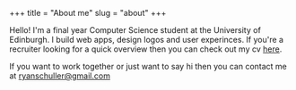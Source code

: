 +++
title = "About me"
slug = "about"
+++

Hello! I'm a final year Computer Science student at the University of Edinburgh. I build web apps, design logos and user experinces. If you're a recruiter looking for a quick overview then you can check out my cv [here](/Ryan_Schuller_CV.pdf).

If you want to work together or just want to say hi then you can contact me at [ryanschuller@gmail.com](mailto:ryanschuller@gmail.com)
